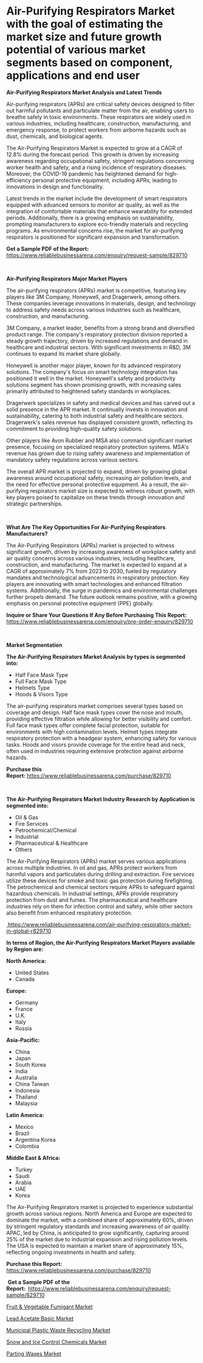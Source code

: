 <p><h1>Air-Purifying Respirators Market with the goal of estimating the market size and future growth potential of various market segments based on component, applications and end user</h1></p><p><strong>Air-Purifying Respirators Market Analysis and Latest Trends</strong></p>
<p><p>Air-purifying respirators (APRs) are critical safety devices designed to filter out harmful pollutants and particulate matter from the air, enabling users to breathe safely in toxic environments. These respirators are widely used in various industries, including healthcare, construction, manufacturing, and emergency response, to protect workers from airborne hazards such as dust, chemicals, and biological agents.</p><p>The Air-Purifying Respirators Market is expected to grow at a CAGR of 12.8% during the forecast period. This growth is driven by increasing awareness regarding occupational safety, stringent regulations concerning worker health and safety, and a rising incidence of respiratory diseases. Moreover, the COVID-19 pandemic has heightened demand for high-efficiency personal protective equipment, including APRs, leading to innovations in design and functionality.</p><p>Latest trends in the market include the development of smart respirators equipped with advanced sensors to monitor air quality, as well as the integration of comfortable materials that enhance wearability for extended periods. Additionally, there is a growing emphasis on sustainability, prompting manufacturers to explore eco-friendly materials and recycling programs. As environmental concerns rise, the market for air-purifying respirators is positioned for significant expansion and transformation.</p></p>
<p><strong>Get a Sample PDF of the Report:&nbsp;</strong> <a href="https://www.reliablebusinessarena.com/enquiry/request-sample/829710?utm_campaign=1288&utm_medium=2&utm_source=Github&utm_content=ia&utm_term=13102024&utm_id=air-purifying-respirators">https://www.reliablebusinessarena.com/enquiry/request-sample/829710</a></p>
<p>&nbsp;</p>
<p><strong>Air-Purifying Respirators Major Market Players</strong></p>
<p><p>The air-purifying respirators (APRs) market is competitive, featuring key players like 3M Company, Honeywell, and Dragerwerk, among others. These companies leverage innovations in materials, design, and technology to address safety needs across various industries such as healthcare, construction, and manufacturing.</p><p>3M Company, a market leader, benefits from a strong brand and diversified product range. The company's respiratory protection division reported a steady growth trajectory, driven by increased regulations and demand in healthcare and industrial sectors. With significant investments in R&D, 3M continues to expand its market share globally.</p><p>Honeywell is another major player, known for its advanced respiratory solutions. The company's focus on smart technology integration has positioned it well in the market. Honeywell's safety and productivity solutions segment has shown promising growth, with increasing sales primarily attributed to heightened safety standards in workplaces.</p><p>Dragerwerk specializes in safety and medical devices and has carved out a solid presence in the APR market. It continually invests in innovation and sustainability, catering to both industrial safety and healthcare sectors. Dragerwerk's sales revenue has displayed consistent growth, reflecting its commitment to providing high-quality safety solutions.</p><p>Other players like Avon Rubber and MSA also command significant market presence, focusing on specialized respiratory protection systems. MSA's revenue has grown due to rising safety awareness and implementation of mandatory safety regulations across various sectors.</p><p>The overall APR market is projected to expand, driven by growing global awareness around occupational safety, increasing air pollution levels, and the need for effective personal protective equipment. As a result, the air-purifying respirators market size is expected to witness robust growth, with key players poised to capitalize on these trends through innovation and strategic partnerships.</p></p>
<p>&nbsp;</p>
<p><strong>What Are The Key Opportunities For Air-Purifying Respirators Manufacturers?</strong></p>
<p><p>The Air-Purifying Respirators (APRs) market is projected to witness significant growth, driven by increasing awareness of workplace safety and air quality concerns across various industries, including healthcare, construction, and manufacturing. The market is expected to expand at a CAGR of approximately 7% from 2023 to 2030, fueled by regulatory mandates and technological advancements in respiratory protection. Key players are innovating with smart technologies and enhanced filtration systems. Additionally, the surge in pandemics and environmental challenges further propels demand. The future outlook remains positive, with a growing emphasis on personal protective equipment (PPE) globally.</p></p>
<p><strong>Inquire or Share Your Questions If Any Before Purchasing This Report:</strong> <a href="https://www.reliablebusinessarena.com/enquiry/pre-order-enquiry/829710?utm_campaign=1288&utm_medium=2&utm_source=Github&utm_content=ia&utm_term=13102024&utm_id=air-purifying-respirators">https://www.reliablebusinessarena.com/enquiry/pre-order-enquiry/829710</a></p>
<p>&nbsp;</p>
<p><strong>Market Segmentation</strong></p>
<p><strong>The Air-Purifying Respirators Market Analysis by types is segmented into:</strong></p>
<p><ul><li>Half Face Mask Type</li><li>Full Face Mask Type</li><li>Helmets Type</li><li>Hoods & Visors Type</li></ul></p>
<p><p>The air-purifying respirators market comprises several types based on coverage and design. Half face mask types cover the nose and mouth, providing effective filtration while allowing for better visibility and comfort. Full face mask types offer complete facial protection, suitable for environments with high contamination levels. Helmet types integrate respiratory protection with a headgear system, enhancing safety for various tasks. Hoods and visors provide coverage for the entire head and neck, often used in industries requiring extensive protection against airborne hazards.</p></p>
<p><strong>Purchase this Report:&nbsp;</strong><a href="https://www.reliablebusinessarena.com/purchase/829710?utm_campaign=1288&utm_medium=2&utm_source=Github&utm_content=ia&utm_term=13102024&utm_id=air-purifying-respirators">https://www.reliablebusinessarena.com/purchase/829710</a></p>
<p>&nbsp;</p>
<p><strong>The Air-Purifying Respirators Market Industry Research by Application is segmented into:</strong></p>
<p><ul><li>Oil & Gas</li><li>Fire Services</li><li>Petrochemical/Chemical</li><li>Industrial</li><li>Pharmaceutical & Healthcare</li><li>Others</li></ul></p>
<p><p>The Air-Purifying Respirators (APRs) market serves various applications across multiple industries. In oil and gas, APRs protect workers from harmful vapors and particulates during drilling and extraction. Fire services utilize these devices for smoke and toxic gas protection during firefighting. The petrochemical and chemical sectors require APRs to safeguard against hazardous chemicals. In industrial settings, APRs provide respiratory protection from dust and fumes. The pharmaceutical and healthcare industries rely on them for infection control and safety, while other sectors also benefit from enhanced respiratory protection.</p></p>
<p><a href="https://www.reliablebusinessarena.com/air-purifying-respirators-market-in-global-r829710?utm_campaign=1288&utm_medium=2&utm_source=Github&utm_content=ia&utm_term=13102024&utm_id=air-purifying-respirators">&nbsp;https://www.reliablebusinessarena.com/air-purifying-respirators-market-in-global-r829710</a></p>
<p><strong>In terms of Region, the Air-Purifying Respirators Market Players available by Region are:</strong></p>
<p>
    <p> <strong> North America: </strong>
        <ul>
            <li>United States</li>
            <li>Canada</li>
        </ul>
        </p> 
    <p> <strong> Europe: </strong>
        <ul>
            <li>Germany</li>
            <li>France</li>
            <li>U.K.</li>
            <li>Italy</li>
            <li>Russia</li>
        </ul>
        </p> 
    <p> <strong> Asia-Pacific: </strong>
        <ul>
            <li>China</li>
            <li>Japan</li>
            <li>South Korea</li>
            <li>India</li>
            <li>Australia</li>
            <li>China Taiwan</li>
            <li>Indonesia</li>
            <li>Thailand</li>
            <li>Malaysia</li>
        </ul>
        </p> 
    <p> <strong> Latin America: </strong>
        <ul>
            <li>Mexico</li>
            <li>Brazil</li>
            <li>Argentina Korea</li>
            <li>Colombia</li>
        </ul>
        </p> 
    <p> <strong> Middle East & Africa: </strong>
        <ul>
            <li>Turkey</li>
            <li>Saudi</li>
            <li>Arabia</li>
            <li>UAE</li>
            <li>Korea</li>
        </ul>
    </p>
    </p>
<p><p>The Air-Purifying Respirators market is projected to experience substantial growth across various regions. North America and Europe are expected to dominate the market, with a combined share of approximately 60%, driven by stringent regulatory standards and increasing awareness of air quality. APAC, led by China, is anticipated to grow significantly, capturing around 25% of the market due to industrial expansion and rising pollution levels. The USA is expected to maintain a market share of approximately 15%, reflecting ongoing investments in health and safety.</p></p>
<p><strong>Purchase this Report: </strong><a href="https://www.reliablebusinessarena.com/purchase/829710?utm_campaign=1288&utm_medium=2&utm_source=Github&utm_content=ia&utm_term=13102024&utm_id=air-purifying-respirators">https://www.reliablebusinessarena.com/purchase/829710</a></p>
<p>&nbsp;<strong>Get a Sample PDF of the Report:&nbsp;&nbsp;</strong><a href="https://www.reliablebusinessarena.com/enquiry/request-sample/829710?utm_campaign=1288&utm_medium=2&utm_source=Github&utm_content=ia&utm_term=13102024&utm_id=air-purifying-respirators">https://www.reliablebusinessarena.com/enquiry/request-sample/829710</a></p>
<p><strong></strong></p>
<p><p><a href="https://www.linkedin.com/pulse/fruit-vegetable-fumigant-market-strategic-insights-product-evolution-ceizc?utm_campaign=1288&utm_medium=2&utm_source=Github&utm_content=ia&utm_term=13102024&utm_id=air-purifying-respirators">Fruit & Vegetable Fumigant Market</a></p><p><a href="https://github.com/gulaimolin/Market-Research-Report-List-6/blob/main/lead-acetate-basic-market.md?utm_campaign=1288&utm_medium=2&utm_source=Github&utm_content=ia&utm_term=13102024&utm_id=air-purifying-respirators">Lead Acetate Basic Market</a></p><p><a href="https://www.linkedin.com/pulse/municipal-plastic-waste-recycling-market-trends-strategic-insights-psctc?utm_campaign=1288&utm_medium=2&utm_source=Github&utm_content=ia&utm_term=13102024&utm_id=air-purifying-respirators">Municipal Plastic Waste Recycling Market</a></p><p><a href="https://www.linkedin.com/pulse/disruption-innovation-snow-ice-control-chemicals-industry-market-kzz2c?utm_campaign=1288&utm_medium=2&utm_source=Github&utm_content=ia&utm_term=13102024&utm_id=air-purifying-respirators">Snow and Ice Control Chemicals Market</a></p><p><a href="https://github.com/RoccoManning/Market-Research-Report-List-7/blob/main/parting-waxes-market.md?utm_campaign=1288&utm_medium=2&utm_source=Github&utm_content=ia&utm_term=13102024&utm_id=air-purifying-respirators">Parting Waxes Market</a></p></p>